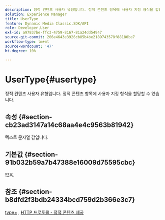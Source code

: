 ```yaml
---
description: 정적 컨텐츠 사용자 유형입니다. 정적 콘텐츠 항목에 사용자 지정 형식을 할당할 수 있습니다.
solution: Experience Manager
title: UserType
feature: Dynamic Media Classic,SDK/API
role: Developer,User
exl-id: a97837be-ffc3-4759-8167-81a24dd54947
source-git-commit: 206e4643e3926cb85b4be2189743578f88180be7
workflow-type: tm+mt
source-wordcount: '47'
ht-degree: 10%

---
```


# UserType{#usertype}

정적 컨텐츠 사용자 유형입니다. 정적 콘텐츠 항목에 사용자 지정 형식을 할당할 수 있습니다.

## 속성 {#section-cb23ad3147a14c68aa4e4c9563b81942}

텍스트 문자열 값입니다.

## 기본값 {#section-91b032b59a7b47388e16009d75595cbc}

없음.

## 참조 {#section-b8dfd2f3bdb24334bcd759d2b366e3c7}

[type=](/help/aem-is-ir-api/is-api/http-ref/image-serving-api-ref/c-http-protocol-reference/c-command-reference/r-type.md) ,  [HTTP 프로토콜 - 정적 콘텐츠 제공](/help/aem-is-ir-api/is-api/http-ref/image-serving-api-ref/c-http-protocol-reference/c-syntax-and-features/r-serving-static-non-image-content.md)
